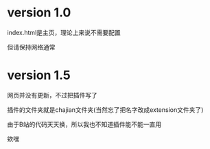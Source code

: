 # version 1.0

index.html是主页，理论上来说不需要配置

但请保持网络通常

# version 1.5

网页并没有更新，不过把插件写了

插件的文件夹就是chajian文件夹(当然忘了把名字改成extension文件夹了)

由于B站的代码天天换，所以我也不知道插件能不能一直用

欸嘿